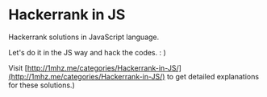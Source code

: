 # Hackerrank in JS

Hackerrank solutions in JavaScript language.

Let's do it in the JS way and hack the codes. : )

Visit [http://1mhz.me/categories/Hackerrank-in-JS/](http://1mhz.me/categories/Hackerrank-in-JS/) to get detailed explanations for these solutions.)
